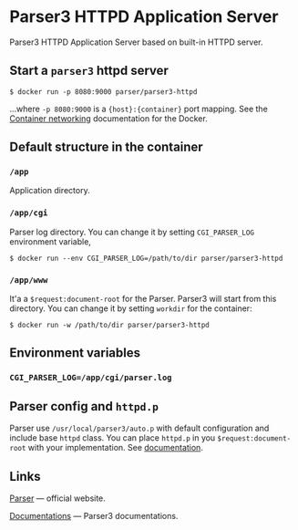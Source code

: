 # Parser3 HTTPD Application Server

Parser3 HTTPD Application Server based on built-in HTTPD server.

## Start a `parser3` httpd server

```console
$ docker run -p 8080:9000 parser/parser3-httpd
```

...where `-p 8080:9000` is a `{host}:{container}` port mapping. See the [Container networking](https://docs.docker.com/config/containers/container-networking/) documentation for the Docker.

## Default structure in the container
### `/app`
Application directory.

### `/app/cgi`
Parser log directory. You can change it by setting `CGI_PARSER_LOG` environment variable,
```console
$ docker run --env CGI_PARSER_LOG=/path/to/dir parser/parser3-httpd
```

### `/app/www`
It'a a `$request:document-root` for the Parser. Parser3 will start from this directory. You can change it by setting `workdir` for the container:
```console
$ docker run -w /path/to/dir parser/parser3-httpd
```

## Environment variables
### `CGI_PARSER_LOG=/app/cgi/parser.log`

## Parser config and `httpd.p`
Parser use `/usr/local/parser3/auto.p` with default configuration and include base `httpd` class. You can place `httpd.p` in you `$request:document-root` with your implementation.
See [documentation](https://www.parser.ru/en/docs/lang/?parserwebserver.htm).

## Links
[Parser](https://www.parser.ru/en/) — official website.

[Documentations](https://www.parser.ru/en/docs/) — Parser3 documentations.
